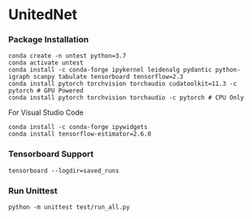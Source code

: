 # UnitedNet


### Package Installation
```
conda create -n untest python=3.7
conda activate untest
conda install -c conda-forge ipykernel leidenalg pydantic python-igraph scanpy tabulate tensorboard tensorflow=2.3
conda install pytorch torchvision torchaudio cudatoolkit=11.3 -c pytorch # GPU Powered
conda install pytorch torchvision torchaudio -c pytorch # CPU Only
```

For Visual Studio Code
```
conda install -c conda-forge ipywidgets
conda install tensorflow-estimator=2.6.0
```

### Tensorboard Support 
`tensorboard --logdir=saved_runs`

### Run Unittest
`python -m unittest test/run_all.py`